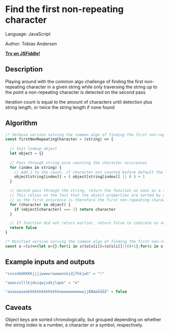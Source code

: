 # Find the first non-repeating character
Language:   JavaScript

Author:     Tobias Andersen

**[Try on JSFiddle!](https://jsfiddle.net/xf06wups/)**

## Description
Playing around with the common algo challenge of finding the first non-repeating character
in a given string while only traversing the string up to the point a non-repeating character is detected on the second pass

Iteration count is equal to the amount of characters until detection plus string length, or twice the string length if none found

## Algorithm
```javascript
/* Verbose version solving the common algo of finding the first non-repeating character */
const firstNonRepeatingCharacter = (string) => {
  
  // Init lookup object
  let object = {}
  
  // Pass through string once counting the character occurences
  for (index in string) {
    // Add 1 to the count, if character not counted before default the pre-count value as 0
    object[string[index]] = ( object[string[index]] || 0 ) + 1
  }

  // Second pass through the string, return the function as soon as a single count has been detected.
  // This relies on the fact that the object properties are sorted by order of insertion,
  // so the first occurence is therefore the first non-repeating character
  for (character in object) {
    if (object[character] === 1) return character
  }

  // If function did not return earlier, return false to indicate no non-repeating characters
  return false
}

/* Minified version solving the common algo of finding the first non-repeating character */
const u =(s)=>{let o={};for(i in s){o[s[i]]=(o[s[i]]||0)+1};for(c in o){if(o[c]===1)return c}return false}
```

## Example inputs and outputs
```javascript
"ssssdddKKKKjjjjwwww!wwwweskjdjfhkjwh" = "!"
```

```javascript
"aaassslllkjdoiqwjsdkjlqwe" = "o"
```

```javascript
"aaaaaaaaakkkkkkkkkkkkkkwwwwwwwwwwwjjÆÆøøåååå" = false
```

## Caveats
Object keys are sorted chronologically, but grouped depending on whether the string index is a number, a character or a symbol, respectively.
